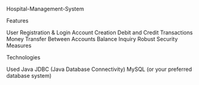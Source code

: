 Hospital-Management-System

Features 

User Registration & Login Account 
Creation Debit and Credit Transactions 
Money Transfer Between Accounts
Balance Inquiry Robust Security Measures

 Technologies
 
 Used Java JDBC (Java Database Connectivity)
 MySQL (or your preferred database system)

